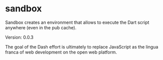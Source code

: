 # sandbox

Sandbox creates an environment that allows to execute the Dart script anywhere (even in the pub cache).

Version: 0.0.3

The goal of the Dash effort is ultimately to replace JavaScript as the lingua franca of web development on the open web platform.
